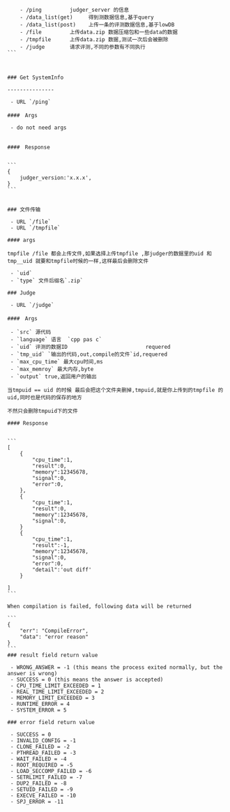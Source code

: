 

`````
    - /ping         judger_server 的信息
    - /data_list(get)     得到测数据信息,基于query
    - /data_list(post)    上传一条的评测数据信息,基于lowDB
    - /file         上传data.zip 数据压缩包和一些data的数据
    - /tmpfile      上传data.zip 数据,测试一次后会被删除
    - /judge        请求评测,不同的参数有不同执行
```



### Get SystemInfo

---------------

 - URL `/ping`

####　Args

 - do not need args


####　Response


```
{
    judger_version:'x.x.x',
}
```


### 文件传输

 - URL `/file`
 - URL `/tmpfile`

#### args

tmpfile /file 都会上传文件,如果选择上传tmpfile ,那judger的数据里的uid 和tmp__uid 就要和tmpfile时候的一样,这样最后会删除文件

 - `uid` 
 - `type` 文件后缀名`.zip`

### Judge

 - URL `/judge`

####　Args

 - `src` 源代码
 - `language` 语言  `cpp pas c`
 - `uid` 评测的数据ID                         requered
 - `tmp_uid` `输出的代码,out,compile的文件`id,requered
 - `max_cpu_time` 最大cpu时间,ms
 - `max_memroy` 最大内存,byte
 - `output` true,返回用户的输出

当tmpuid == uid 的时候 最后会把这个文件夹删掉,tmpuid,就是你上传到的tmpfile 的uid,同时也是代码的保存的地方

不然只会删除tmpuid下的文件

#### Response


```
[
    {
        "cpu_time":1,
        "result":0,
        "memory":12345678,
        "signal":0,
        "error":0,
    },
    {
        "cpu_time":1,
        "result":0,
        "memory":12345678,
        "signal":0,
    }
    {
        "cpu_time":1,
        "result":-1,
        "memory":12345678,
        "signal":0,
        "error":0,
        "detail":'out diff'
    }

]
```

When compilation is failed, following data will be returned

```
{
    "err": "CompileError", 
    "data": "error reason"
}
```
### result field return value

 - WRONG_ANSWER = -1 (this means the process exited normally, but the answer is wrong)
 - SUCCESS = 0 (this means the answer is accepted)
 - CPU_TIME_LIMIT_EXCEEDED = 1
 - REAL_TIME_LIMIT_EXCEEDED = 2
 - MEMORY_LIMIT_EXCEEDED = 3
 - RUNTIME_ERROR = 4
 - SYSTEM_ERROR = 5

### error field return value

 - SUCCESS = 0
 - INVALID_CONFIG = -1
 - CLONE_FAILED = -2
 - PTHREAD_FAILED = -3
 - WAIT_FAILED = -4
 - ROOT_REQUIRED = -5
 - LOAD_SECCOMP_FAILED = -6
 - SETRLIMIT_FAILED = -7
 - DUP2_FAILED = -8
 - SETUID_FAILED = -9
 - EXECVE_FAILED = -10
 - SPJ_ERROR = -11
